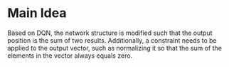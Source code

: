 # Main Idea
Based on DQN, the network structure is modified such that the output position is the sum of two results. Additionally, a constraint needs to be applied to the output vector, such as normalizing it so that the sum of the elements in the vector always equals zero.